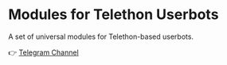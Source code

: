 # Modules for Telethon Userbots

A set of universal modules for Telethon-based userbots.

👉 [Telegram Channel](https://t.me/VibeCodermodules)
